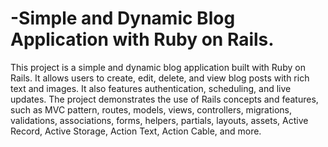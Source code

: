 
# -Simple and Dynamic Blog Application with Ruby on Rails.

This project is a simple and dynamic blog application built with Ruby on Rails. It allows users to create, edit, delete, and view blog posts with rich text and images. It also features authentication, scheduling, and live updates. The project demonstrates the use of Rails concepts and features, such as MVC pattern, routes, models, views, controllers, migrations, validations, associations, forms, helpers, partials, layouts, assets, Active Record, Active Storage, Action Text, Action Cable, and more. 
